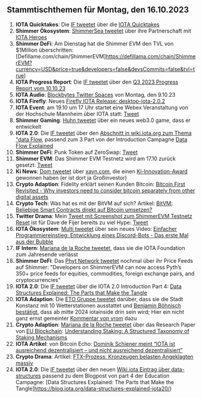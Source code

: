 ## Stammtischthemen für Montag, den 16.10.2023

1. **IOTA Quicktakes**: Die [IF tweetet]() über die [IOTA Quicktakes](2023-10-16/README.md)
2. **Shimmer Ökosystem**: [ShimmerSea tweetet](https://x.com/ShimmerSeaDEX/status/1711682991854919826?s=20) über ihre Partnerschaft mit [IOTA Heroes](https://twitter.com/IotaHeroes)
3. **Shimmer DeFi**: Am Dienstag hat die Shimmer EVM den TVL von $1Million überschritten: [Defillame.com/chain/ShimmerEVM]https://defillama.com/chain/ShimmerEVM?currency=USD&price=true&developers=false&devsCommits=false&tvl=true)
4. **IOTA Progress Report**: Die [IF tweetet](https://x.com/iota/status/1711652800260710755?s=20) über den [Q3 2023 Progress Report vom 10.10.23](https://blog.iota.org/q3-2023-progress-report/)
5. **IOTA Audio**: [Blockbytes Twitter Spaces](https://x.com/blockbytescom/status/1711389398632128889?s=20) von Montag, den 9.10.23
6. **IOTA Firefly**: Neues [Firefly IOTA Release: desktop-iota-2.0.2](https://github.com/iotaledger/firefly/releases/tag/desktop-iota-2.0.2)
7. **IOTA Event**: am 19.10 um 17 Uhr startet eine Webex Veranstaltung von der Hochschule Mannheim über IOTA statt: [Tweet](https://x.com/Vrom14286662/status/1711709952882999407?s=20)
8. **Shimmer Gaming**: [Huhn tweetet](https://x.com/huhn511/status/1711702223321801177?s=20) über ein neues web3.0 game, dass er entwickelt
9. **IOTA 2.0**: Die [IF tweetet](https://x.com/iota/status/1711728288257704011?s=20) über den [Abschnitt in wiki.iota.org zum Thema "data Flow](https://wiki.iota.org/learn/protocols/iota2.0/core-concepts/data-flow), passend zum 3 Part von der Introduction Campagne [Data Flow Explained](https://blog.iota.org/data-flow-explained-iota20/)
10. **Shimmer DeFi**: Punk Token auf ZeroSwap: [Tweet](https://x.com/IotaPunks_71/status/1711643272345481457?s=20)
11. **Shimmer EVM**: Das Shimmer EVM Testnetz wird am 17.10 zurück gesetzt: [Tweet](https://x.com/Vrom14286662/status/1711745914669338673?s=20)
12. **Ki News**: [Dom tweetet](https://x.com/DomSchiener/status/1711805935759352312?s=20) über [xayn.com](https://xayn.com/), die einen [Ki-Innovation-Award](https://www.innovative-leaders.de/ki-innovation-award/) gewonnen haben (er ist dort ja Großinvestor)
13. **Crypto Adaption**: Fidelity erklärt seinen Kunden Bitcoin: [Bitcoin First Revisited - Why investors need to consider bitcoin separately from other digital assets](https://www.fidelitydigitalassets.com/research-and-insights/bitcoin-first-revisited)
14. **Crypto Tech**: Was hat es mit der BitVM auf sich? Artikel: [BitVM: Beliebige Smart Contracts direkt auf Bitcoin umsetzen?](https://www.blocktrainer.de/bitvm-beliebige-smart-contracts-direkt-auf-bitcoin-umsetzen/)
15. **Twitter Drama**: Mein [Tweet mit Screenshot zum ShimmerEVM Testnetz Reset](https://x.com/Vrom14286662/status/1711745914669338673?s=20) ist für Dave de Fijer bereits zu viel Hype: [Tweet](https://x.com/fijter/status/1711770329310187775?s=20)
16. **IOTA Ökosystem**: [Multi tweetet](https://x.com/multifolio/status/1711797042698207549?s=20) über sein neues Video: [Einfacher Programmiereinstieg: Entwicklung eines Discord-Bots - Das erste Mal aus der Bubble](https://youtu.be/_vVmORcPhBA?si=lBhuTFbzQe1u-Lh7)
17. **IF Intern**: [Mariana de la Roche tweetet](https://x.com/Marianadlrw/status/1712024633627554189?s=20), dass sie die IOTA Foundation zum Jahresende verlässt
18. **Shimmer DeFi**: Das [Phyt Network tweetet](https://x.com/PythNetwork/status/1711714909564580297?s=20) nochmal über ihr Price Feeds auf Shimmer: "Developers on ShimmerEVM can now access Pyth’s 350+ price feeds for equities, commodities, foreign exchange pairs, and cryptocurrencies"
19. **IOTA 2.0**: Die [IF tweetet](https://x.com/iota/status/1712090681752043913?s=20) über die IOTA 2.0 Introduction Part 4: [Data Structures Explained: The Parts that Make the Tangle](https://blog.iota.org/data-structures-explained-iota20/)
20. **IOTA Adaption**: Die [ETO Gruppe tweetet](https://x.com/EtoGruppe/status/1712058334747021661?s=20) darüber, dass sie die Stadt Konstanz mit 10 Wetterstationen ausstattet und [Benjamin Böhnisch bestätigt](https://x.com/BenBoenisch/status/1712094708262973915?s=20), dass ab mitte 2024 iotainside drin sein wird; Hier ein nicht ganz ernst gemeinter [Kommentar von vrom](https://x.com/Vrom14286662/status/1712100097733882220?s=20) dazu
21. **Crypto Adaption**: [Mariana de la Roche tweetet](https://x.com/Marianadlrw/status/1712394697522524337?s=20) über das Research Paper von [EU Blockchain](https://twitter.com/EUBlockchain): [Understanding Staking: A Structured Taxonomy of Staking Mechanisms ](https://www.eublockchainforum.eu/sites/default/files/research-paper/Understanding%20Staking.pdf)
22. **IOTA Artikel**: von Bitcoin Echo: [Dominik Schiener meint “IOTA ist ausreichend dezentralisiert – und nicht ausreichend dezentralisiert”](https://www.btc-echo.de/news/iota-dezentralisiert-schiener-interview-172783/)
23. **Crypto Drama**: Artikel: [FTX-Prozess: Kronzeugen belasten Angeklagten massiv](https://www.blocktrainer.de/ftx-prozess-kronzeugen-belasten-angeklagten-massiv/)
24. **IOTA 2.0**: Die [IF tweetet](https://x.com/iota/status/1712453064286777474?s=20) über den neuen [Wiki.iota Eintrag über data-structures](https://wiki.iota.org/learn/protocols/iota2.0/core-concepts/data-structures) passend zu dem Blogpost von part 4 der Education Campagne: [Data Structures Explained: The Parts that Make the Tangle]https://blog.iota.org/data-structures-explained-iota20/)
